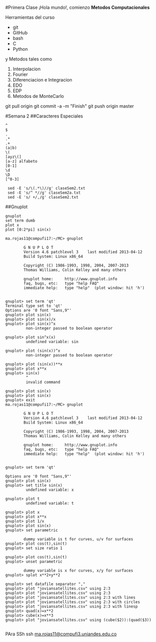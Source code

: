 #Primera Clase <date>
¡Hola mundo!, comienzo **Metodos Computacionales**

Herramientas del curso

+ git
+ GitHub
+ bash
+ C
+ Python


y Metodos tales como

1. Interpolacion
2. Fourier
3. Diferenciacion e Integracion
4. EDO
5. EDP
6. Metodos de MonteCarlo


git pull origin
git commit -a -m "Finish"
git push origin master

#Semana 2
##Caracteres Especiales
```
^
$
.
.*
.+
(a|b)
\(
[ayz\(]
[a-z] alfabeto
[0-1]
\d
\D
[^0-3]
```
```
 sed -E 's/\(.*\)//g' claseSem2.txt 
 sed -E 's/^ *//g' claseSem2a.txt
 sed -E 's/ +/,/g' claseSem2.txt 
```

##Gnuplot

```
gnuplot
set term dumb
plot x
plot [0:2*pi] sin(x)

ma.rojas11@compufi17:~/MC> gnuplot

        G N U P L O T
        Version 4.6 patchlevel 3    last modified 2013-04-12 
        Build System: Linux x86_64

        Copyright (C) 1986-1993, 1998, 2004, 2007-2013
        Thomas Williams, Colin Kelley and many others

        gnuplot home:     http://www.gnuplot.info
        faq, bugs, etc:   type "help FAQ"
        immediate help:   type "help"  (plot window: hit 'h')


gnuplot> set term 'qt'
Terminal type set to 'qt'
Options are '0 font "Sans,9"'
gnuplot> plot sin(x)
gnuplot> plot sin(x)/x
gnuplot> plot sin(x)^x
         non-integer passed to boolean operator

gnuplot> plot sin^x(x)
         undefined variable: sin

gnuplot> plot (sin(x))^x
         non-integer passed to boolean operator

gnuplot> plot (sin(x))**x
gnuplot> plot x**x
gnuplot> sin(x)
         ^
         invalid command

gnuplot> plot sin(x)
gnuplot> plot sin(x)
gnuplot> exit
ma.rojas11@compufi17:~/MC> gnuplot

        G N U P L O T
        Version 4.6 patchlevel 3    last modified 2013-04-12 
        Build System: Linux x86_64

        Copyright (C) 1986-1993, 1998, 2004, 2007-2013
        Thomas Williams, Colin Kelley and many others

        gnuplot home:     http://www.gnuplot.info
        faq, bugs, etc:   type "help FAQ"
        immediate help:   type "help"  (plot window: hit 'h')


gnuplot> set term 'qt'

Options are '0 font "Sans,9"'
gnuplot> plot sin(x)
gnuplot> set title sin(x)
         undefined variable: x

gnuplot> plot t
         undefined variable: t

gnuplot> plot x
gnuplot> plot x**x
gnuplot> plot 1/x
gnuplot> plot sin(x)
gnuplot> set parametric

        dummy variable is t for curves, u/v for surfaces
gnuplot> plot cos(t),sin(t)
gnuplot> set size ratio 1

gnuplot> plot cos(t),sin(t)
gnuplot> unset parametric

        dummy variable is x for curves, x/y for surfaces
gnuplot> splot x**2+y**2

gnuplot> set datafile separator ","
gnuplot> plot "joviansatellites.csv" using 2:3
gnuplot> plot "joviansatellites.csv" using 2:3
gnuplot> plot "joviansatellites.csv" using 2:3 with lines
gnuplot> plot "joviansatellites.csv" using 2:3 with circles
gnuplot> plot "joviansatellites.csv" using 2:3 with linesp
gnuplot> quad(x)=x**2
gnuplot> cube(x)=x**3
gnuplot> plot "joviansatellites.csv" using (cube($2)):(quad($3))


```
PAra SSh
ssh ma.rojas11@compufi3.uniandes.edu.co

